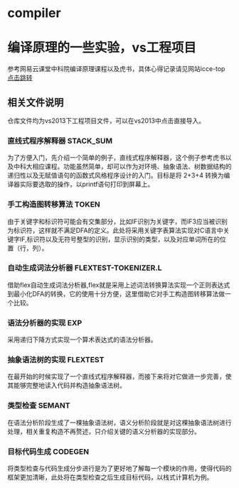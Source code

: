 # compiler
# 编译原理的一些实验，vs工程项目
  参考网易云课堂中科院编译原理课程以及虎书，具体心得记录请见网站icce-top  [点击跳转](http://www.icce.top/?p=3814&preview_id=3814)   
## 相关文件说明
  仓库文件均为vs2013下工程项目文件，可以在vs2013中点击直接导入。  
### 直线式程序解释器  STACK_SUM
  为了方便入门，先介绍一个简单的例子，直线式程序解释器，这个例子参考虎书以及中科大相应课程。功能虽然简单，却可以作为对环境、抽象语法、树数据结构的递归性以及无赋值语句的函数式风格程序设计的入门。目标是将 2+3+4 转换为编译器实际要选取的操作，以printf语句打印到屏幕上。  
### 手工构造图转移算法 TOKEN
  由于关键字和标识符可能会有交集部分，比如IF识别为关键字，而IF3应当被识别为标识符，这样就不满足DFA的定义。此处将采用关键字表算法实现对C语言中关键字IF,标识符以及无符号整型的识别，显示识别的类型，以及对应单词所在的位置（行，列）。  
### 自动生成词法分析器 FLEXTEST-TOKENIZER.L
  借助flex自动生成词法分析器,flex就是采用上述词法转换算法实现一个正则表达式到最小化DFA的转换，它的使用十分方便，这里借助它对手工构造图转移算法做一个比较。  
### 语法分析器的实现  EXP
  采用递归下降方式实现一个算术表达式的语法分析器。
### 抽象语法树的实现  FLEXTEST
  在最开始的时候实现了一个直线式程序解释器，而接下来将对它做进一步完善，使其能够完整地读入代码并构造抽象语法树。  
### 类型检查  SEMANT
  在语法分析阶段生成了一棵抽象语法树，语义分析阶段就是对这棵抽象语法树进行处理，相关重复构造不再赘述，只介绍关键的语义分析器的实现部分。  
### 目标代码生成  CODEGEN
  将类型检查与代码生成分步进行是为了更好地了解每一个模块的作用，使得代码的框架更加清晰，此处将在类型检查之后生成目标代码，以栈式计算机为例。  

  
